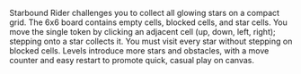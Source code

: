 Starbound Rider challenges you to collect all glowing stars on a compact grid. The 6x6 board contains empty cells, blocked cells, and star cells. You move the single token by clicking an adjacent cell (up, down, left, right); stepping onto a star collects it. You must visit every star without stepping on blocked cells. Levels introduce more stars and obstacles, with a move counter and easy restart to promote quick, casual play on canvas.